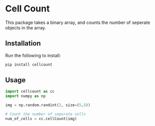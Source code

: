 # Cell Count

This package takes a binary array, and counts the number
of seperate objects in the array.


## Installation

Run the following to install:

```python
pip install cellcount
```

## Usage

```python
import cellcount as cc
import numpy as np

img = np.random.randint(2, size=(5,5))

# Count the number of seperate cells
num_of_cells = cc.cellCount(img)
```